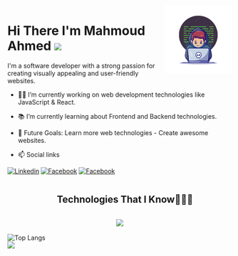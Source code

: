 <img align="right" src="https://raw.githubusercontent.com/mohamedelkashef15/mohamedelkashef15/main/github-profile.png" width="30%">
<h1>
  Hi There I'm Mahmoud Ahmed 
  <img src="https://media.giphy.com/media/hvRJCLFzcasrR4ia7z/giphy.gif" width="28">
</h1>
<p>
I'm a software developer with a strong passion for creating visually appealing and user-friendly websites. 
</p>

- 👨‍💻 I’m currently working on web development technologies like JavaScript & React.
- 📚 I’m currently learning about Frontend and Backend technologies.
- 🎯 Future Goals: Learn more web technologies - Create awesome websites.
  
- 📫 Social links
<p>
<a href="https://www.linkedin.com/in/mohamedelkashef/"><img
    src="https://img.shields.io/badge/-Linkedin-0072b1?style=flat&logo=linkedin&logoColor=white" alt="Linkedin"></a>
<a href="https://www.instagram.com/mohamedelkashef15/"><img
    src="https://img.shields.io/badge/-Instagram-d62976?style=flat&logo=instagram&logoColor=white"
    alt="Facebook"></a>
<a href="https://www.youtube.com/c/MohamedElkashef15"><img
    src="https://img.shields.io/badge/-YouTube-c4302b?style=flat&logo=youtube&logoColor=white" alt="Facebook"></a>
</p>

<!--h1 without bottom border-->
<div id="user-content-toc">
  <ul align="center">
    <summary><h2 style="display: inline-block">Technologies That I Know👨🏻‍💻</h2></summary>
  </ul>
</div>
<!--tech stack icons-->
<p align="center">
  <a href="https://skillicons.dev">
    <img src="https://skillicons.dev/icons?i=git,css,discord,postgres,prisma,pug,express,firebase,github,html,js,mongodb,nextjs,nodejs,postman,react,redux,tailwind,ts,vscode,&perline=14" />
  </a>
</p>

<!-- ![Top Langs](https://github-readme-stats.vercel.app/api/top-langs/?username=mohamedelkashef15&hide_progress=true) -->
![Top Langs](https://github-readme-stats.vercel.app/api/top-langs/?username=MahmoudAhmed56&layout=compact)
<br>
<a href="https://komarev.com/ghpvc/?username=MahmoudAhmed56&style=for-the-badge">
    <img src="https://komarev.com/ghpvc/?username=MahmoudAhmed56&style=for-the-badge">
</a>

